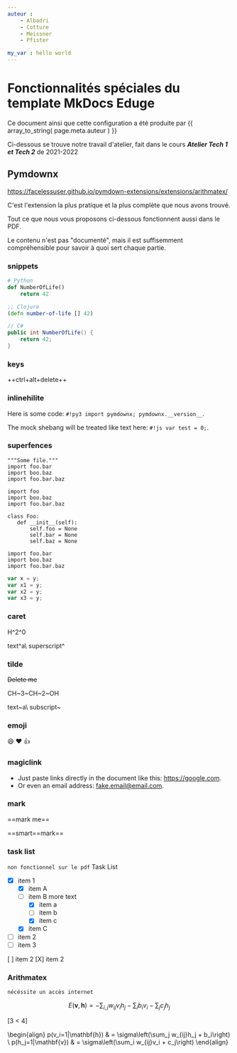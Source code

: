 ```yaml
---
auteur : 
    - Albadri
    - Cotture
    - Meissner
    - Pfister

my_var : hello world
---
```



# Fonctionnalités spéciales du template MkDocs Eduge
Ce document ainsi que cette configuration a été produite par {{ array_to_string( page.meta.auteur ) }} 

Ci-dessous se trouve notre travail d'atelier, fait dans le cours ***Atelier Tech 1 et Tech 2*** de 2021-2022


## Pymdownx
https://facelessuser.github.io/pymdown-extensions/extensions/arithmatex/ 

C'est l'extension la plus pratique et la plus complète que nous avons trouvé.

Tout ce que nous vous proposons ci-dessous fonctionnent aussi dans le PDF.

Le contenu n'est pas "documenté", mais il est suffisemment compréhensible pour savoir à quoi sert chaque partie.
 

### snippets
``` python
# Python
def NumberOfLife()
    return 42

```

``` clojure
;; Clojure
(defn number-of-life [] 42)

```

``` csharp
// C#
public int NumberOfLife() {
    return 42;
}

```

### keys 
++ctrl+alt+delete++


### inlinehilite
Here is some code: `#!py3 import pymdownx; pymdownx.__version__`.

The mock shebang will be treated like text here: ` #!js var test = 0; `.


### superfences
``` {linenums="10"}
"""Some file."""
import foo.bar
import boo.baz
import foo.bar.baz
```
 
```{.py3 hl_lines="1-2 5 7-8" linenums="10"}
import foo
import boo.baz
import foo.bar.baz

class Foo:
   def __init__(self):
       self.foo = None
       self.bar = None
       self.baz = None
```

```{.py3 title="My Cool Header"}
import foo.bar
import boo.baz
import foo.bar.baz
```

``` js title="tout-en-1.js" linenums="10" hl_lines="1 3"
var x = y;
var x1 = y;
var x2 = y;
var x3 = y;
```


### caret
H^2^0

text^a\ superscript^
  

### tilde
~~Delete me~~

CH~3~CH~2~OH

text~a\ subscript~

### emoji 
:smile: :heart: :thumbsup:

### magiclink
- Just paste links directly in the document like this: https://google.com.
- Or even an email address: fake.email@email.com. 

### mark

==mark me==

==smart==mark==

### task list
`non fonctionnel sur le pdf`
Task List

- [X] item 1
    * [X] item A
    * [ ] item B
        more text
        + [x] item a
        + [ ] item b
        + [x] item c
    * [X] item C
- [ ] item 2
- [ ] item 3

[ ] item 2
[X] item 2


### Arithmatex
`nécéssite un accès internet`


$$
E(\mathbf{v}, \mathbf{h}) = -\sum_{i,j}w_{ij}v_i h_j - \sum_i b_i v_i - \sum_j c_j h_j
$$

\[3 < 4\]

\begin{align}
    p(v_i=1|\mathbf{h}) & = \sigma\left(\sum_j w_{ij}h_j + b_i\right) \\
    p(h_j=1|\mathbf{v}) & = \sigma\left(\sum_i w_{ij}v_i + c_j\right)
\end{align}

<!-- 
## AUTRES

Task List

- [X] item 1
    * [X] item A
    * [ ] item B
        more text
        + [x] item a
        + [ ] item b
        + [x] item c
    * [X] item C
- [ ] item 2
- [ ] item 3

<ul class="task-list">
    <li class="task-list-item">
        <label class="task-list-control">
            <input type="checkbox" disabled checked="">
            <span class="task-list-indicator"></span>
        </label>
        item 1
    </li>
</ul>

| Tables super long title |  Are  |  Cool |
| ----------------------- | :---: | ----: |
| col 1 is                |   1   | $1600 |
| col 2 is                |   2   |   $12 |
| col 3 is                |   3   |    $1 |

<ul class="task-list">
<li class="task-list-item"><input checked="" disabled="" type="checkbox"> item 1<ul class="task-list">
<li class="task-list-item"><input checked="" disabled="" type="checkbox"> item A</li>
<li class="task-list-item"><input disabled="" type="checkbox"> item B
    more text<ul class="task-list">
<li class="task-list-item"><input checked="" disabled="" type="checkbox"> item a</li>
<li class="task-list-item"><input disabled="" type="checkbox"> item b</li>
<li class="task-list-item"><input checked="" disabled="" type="checkbox"> item c</li>
</ul>
</li>
<li class="task-list-item"><input checked="" disabled="" type="checkbox"> item C</li>
</ul>
</li>
<li class="task-list-item"><input disabled="" type="checkbox"> item 2</li>
<li class="task-list-item"><input disabled="" type="checkbox"> item 3</li>
</ul>

... -->


<!-- 

# Title1
1
## Title2
2
### Title3
3
#### Title4
4
##### Ttitle 5
5
###### Title 6
6 -->


